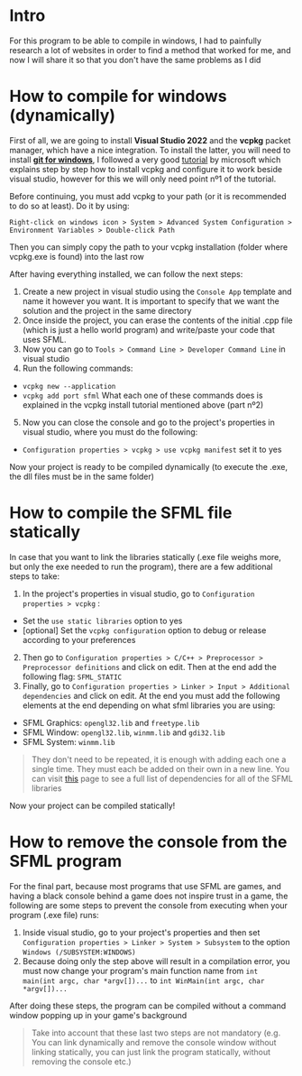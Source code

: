 # Intro
For this program to be able to compile in windows, 
I had to painfully research a lot of websites in order 
to find a method that worked for me, and now I will share 
it so that you don't have the same problems as I did

# How to compile for windows (dynamically)
First of all, we are going to install **Visual Studio 2022** and 
the **vcpkg** packet manager, which have a nice integration. 
To install the latter, you will need to install [**git for windows**](https://git-scm.com/download/win), 
I followed a very good [tutorial](https://learn.microsoft.com/es-es/vcpkg/get_started/get-started-msbuild?pivots=shell-cmd) 
by microsoft which explains step by step 
how to install vcpkg and configure it to work beside visual studio, however for this we will only need point nº1 of the tutorial.

Before continuing, you must add vcpkg to your path (or it is recommended to do so at least). Do it by using: 

 `Right-click on windows icon > System > Advanced System Configuration > Environment Variables > Double-click Path` 
  
  Then you can simply copy the path to your vcpkg installation (folder where vcpkg.exe is found) into the last row

After having everything installed, we can follow the next steps:

1. Create a new project in visual studio using the `Console App` template and name it however you want. It is important to specify that we want the solution and the project in the same directory
2. Once inside the project, you can erase the contents of the initial .cpp file (which is just a hello world program) and write/paste your code that uses SFML.
3. Now you can go to `Tools > Command Line > Developer Command Line` in visual studio
4. Run the following commands:
- `vcpkg new --application`
- `vcpkg add port sfml`
  What each one of these commands does is explained in the vcpkg install tutorial mentioned above (part nº2)
5. Now you can close the console and go to the project's properties in visual studio, where you must do the following:
- `Configuration properties > vcpkg > use vcpkg manifest` set it to yes

Now your project is ready to be compiled dynamically (to execute the .exe, the dll files must be in the same folder)

# How to compile the SFML file statically

In case that you want to link the libraries statically (.exe file weighs more, but only the exe needed to run the program), there are a few additional steps to take:
1. In the project's properties in visual studio, go to `Configuration properties > vcpkg` :
- Set the `use static libraries` option to yes
- [optional] Set the `vcpkg configuration` option to debug or release according to your preferences
2. Then go to `Configuration properties > C/C++ > Preprocessor > Preprocessor definitions` and click on edit. Then at the end add the following flag: `SFML_STATIC`
3. Finally, go to `Configuration properties > Linker > Input > Additional dependencies` and click on edit. At the end you must add the following elements at the end depending on what sfml libraries you are using:
- SFML Graphics: `opengl32.lib` and `freetype.lib`
- SFML Window: `opengl32.lib`, `winmm.lib` and `gdi32.lib`
- SFML System: `winmm.lib`
> They don't need to be repeated, it is enough with adding each one a single time. They must each be added on their own in a new line. You can visit [this](https://www.sfml-dev.org/tutorials/2.6/start-vc.php) page to see a full list of dependencies for all of the SFML libraries

Now your project can be compiled statically!

# How to remove the console from the SFML program

For the final part, because most programs that use SFML are games, and having a black console behind a game does not inspire trust in a game, the following are some steps to prevent the console from executing when your program (.exe file) runs:

1. Inside visual studio, go to your project's properties and then set `Configuration properties > Linker > System > Subsystem` to the option `Windows (/SUBSYSTEM:WINDOWS)`
2. Because doing only the step above will result in a compilation error, you must now change your program's main function name from `int main(int argc, char *argv[])...` to `int WinMain(int argc, char *argv[])...`

After doing these steps, the program can be compiled without a command window popping up in your game's background

>Take into account that these last two steps are not mandatory (e.g. You can link dynamically and remove the console window without linking statically,
> you can just link the program statically, without removing the console etc.)

